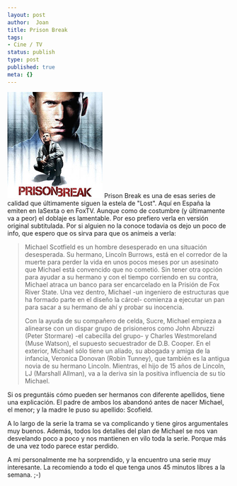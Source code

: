 ```yaml
---
layout: post
author:  Joan
title: Prison Break
tags:
- Cine / TV
status: publish
type: post
published: true
meta: {}
---
```

<img width="215" height="240" alt="Prison Break" class="center noborder" src="../images_posts/prison_break.jpg" />
Prison Break es una de esas series de calidad que últimamente siguen la estela de "Lost". Aquí en España la emiten en laSexta o en FoxTV. Aunque como de costumbre (y últimamente va a peor) el doblaje es lamentable. Por eso prefiero verla en versión original subtitulada. Por si alguien no la conoce todavia os dejo un poco de info, que espero que os sirva para que os animeis a verla:

<blockquote>Michael Scotfield es un hombre desesperado en una situación desesperada. Su hermano, Lincoln Burrows, está en el corredor de la muerte para perder la vida en unos pocos meses por un asesinato que Michael está convencido que no cometió. Sin tener otra opción para ayudar a su hermano y con el tiempo corriendo en su contra, Michael atraca un banco para ser encarcelado en la Prisión de Fox River State. Una vez dentro, Michael -un ingeniero de estructuras que ha formado parte en el diseño la cárcel- comienza a ejecutar un pan para sacar a su hermano de ahí y probar su inocencia.

Con la ayuda de su compañero de celda, Sucre, Michael empieza a alinearse con un dispar grupo de prisioneros como John Abruzzi (Peter Stormare) -el cabecilla del grupo- y Charles Westmoreland (Muse Watson), el supuesto secuestrador de D.B. Cooper. En el exterior, Michael sólo tiene un aliado, su abogada y amiga de la infancia, Veronica Donovan (Robin Tunney), que también es la antigua novia de su hermano Lincoln. Mientras, el hijo de 15 años de Lincoln, LJ (Marshall Allman), va a la deriva sin la positiva influencia de su tío Michael.</blockquote>

Si os preguntáis cómo pueden ser hermanos con diferente apellidos, tiene una explicación. El padre de ambos los abandonó antes de nacer Michael, el menor; y la madre le puso su apellido: Scofield.

A lo largo de la serie la trama se va complicando y tiene giros argumentales muy buenos. Además, todos los detalles del plan de Michael se nos van desvelando poco a poco y nos mantienen en vilo toda la serie. Porque más de una vez todo parece estar perdido.

A mi personalmente me ha sorprendido, y la encuentro una serie muy interesante. La recomiendo a todo el que tenga unos 45 minutos libres a la semana. ;-)
